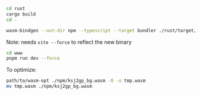 ```sh
cd rust
cargo build
cd -

wasm-bindgen --out-dir npm --typescript --target bundler ./rust/target/wasm32-unknown-unknown/debug/ksj2gp.wasm
```

Note: needs `vite --force` to reflect the new binary

```sh
cd www
pnpm run dev --force
```

To optimize:

```sh
path/to/wasm-opt ./npm/ksj2gp_bg.wasm -O -o tmp.wasm
mv tmp.wasm ./npm/ksj2gp_bg.wasm
```
